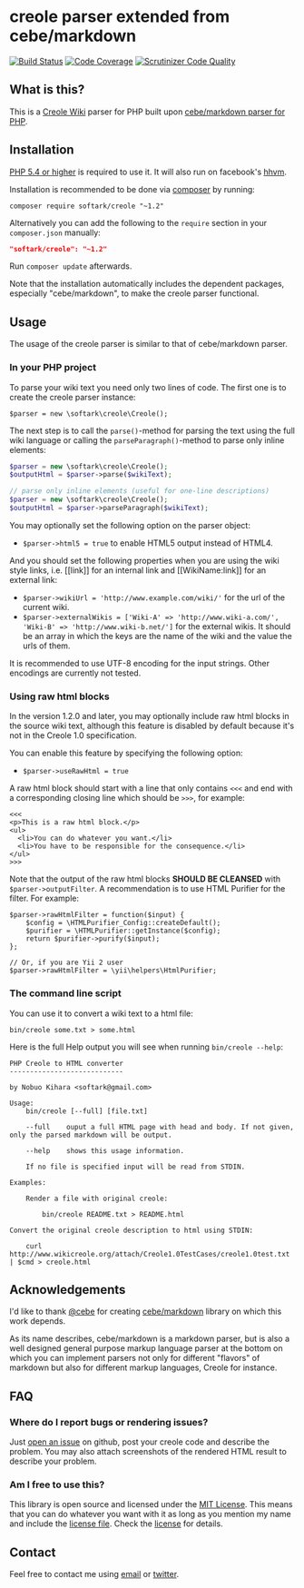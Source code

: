 creole parser extended from cebe/markdown
=========================================

[![Build Status](https://travis-ci.org/softark/creole.svg?branch=master)](https://travis-ci.org/softark/creole)
[![Code Coverage](https://scrutinizer-ci.com/g/softark/creole/badges/coverage.png?b=master)](https://scrutinizer-ci.com/g/softark/creole/?branch=master)
[![Scrutinizer Code Quality](https://scrutinizer-ci.com/g/softark/creole/badges/quality-score.png?b=master)](https://scrutinizer-ci.com/g/softark/creole/?branch=master)

What is this? <a name="what"></a>
-------------

This is a [Creole Wiki](http://www.wikicreole.org/wiki/Creole1.0) parser for PHP built upon [cebe/markdown parser for PHP](https://github.com/cebe/markdown).

Installation <a name="installation"></a>
------------

[PHP 5.4 or higher](http://www.php.net/downloads.php) is required to use it.
It will also run on facebook's [hhvm](http://hhvm.com/).

Installation is recommended to be done via [composer][] by running:

	composer require softark/creole "~1.2"

Alternatively you can add the following to the `require` section in your `composer.json` manually:

```json
"softark/creole": "~1.2"
```

Run `composer update` afterwards.

Note that the installation automatically includes the dependent packages, especially "cebe/markdown", to make the creole parser functional.

[composer]: https://getcomposer.org/ "The PHP package manager"


Usage <a name="usage"></a>
-----

The usage of the creole parser is similar to that of cebe/markdown parser.

### In your PHP project

To parse your wiki text you need only two lines of code. The first one is to create the creole parser instance:

```
$parser = new \softark\creole\Creole();
```

The next step is to call the `parse()`-method for parsing the text using the full wiki language
or calling the `parseParagraph()`-method to parse only inline elements:

```php
$parser = new \softark\creole\Creole();
$outputHtml = $parser->parse($wikiText);

// parse only inline elements (useful for one-line descriptions)
$parser = new \softark\creole\Creole();
$outputHtml = $parser->parseParagraph($wikiText);
```
You may optionally set the following option on the parser object:

- `$parser->html5 = true` to enable HTML5 output instead of HTML4.

And you should set the following properties when you are using the wiki style links, i.e. [[link]] for an internal link
and [[WikiName:link]] for an external link:

- `$parser->wikiUrl = 'http://www.example.com/wiki/'` for the url of the current wiki.
- `$parser->externalWikis = ['Wiki-A' => 'http://www.wiki-a.com/', 'Wiki-B' => 'http://www.wiki-b.net/']`
  for the external wikis. It should be an array in which the keys are the name of the wiki and
  the value the urls of them. 

It is recommended to use UTF-8 encoding for the input strings. Other encodings are currently not tested.

### Using raw html blocks

In the version 1.2.0 and later, you may optionally include raw html blocks in the source wiki text,
although this feature is disabled by default because it's not in the Creole 1.0 specification.

You can enable this feature by specifying the following option:

- `$parser->useRawHtml = true`

A raw html block should start with a line that only contains `<<<` and end with a corresponding closing line
which should be `>>>`, for example:
```
<<<
<p>This is a raw html block.</p>
<ul>
  <li>You can do whatever you want.</li>
  <li>You have to be responsible for the consequence.</li>
</ul>
>>>
```

Note that the output of the raw html blocks **SHOULD BE CLEANSED** with `$parser->outputFilter`.
A recommendation is to use HTML Purifier for the filter. For example:

```
$parser->rawHtmlFilter = function($input) {
    $config = \HTMLPurifier_Config::createDefault();
    $purifier = \HTMLPurifier::getInstance($config);
    return $purifier->purify($input);
};

// Or, if you are Yii 2 user
$parser->rawHtmlFilter = \yii\helpers\HtmlPurifier;
```

### The command line script

You can use it to convert a wiki text to a html file:

    bin/creole some.txt > some.html

Here is the full Help output you will see when running `bin/creole --help`:

    PHP Creole to HTML converter
    ----------------------------
    
    by Nobuo Kihara <softark@gmail.com>
    
    Usage:
        bin/creole [--full] [file.txt]
    
        --full    ouput a full HTML page with head and body. If not given, only the parsed markdown will be output.

        --help    shows this usage information.

        If no file is specified input will be read from STDIN.

    Examples:

        Render a file with original creole:

            bin/creole README.txt > README.html

    Convert the original creole description to html using STDIN:

        curl http://www.wikicreole.org/attach/Creole1.0TestCases/creole1.0test.txt | $cmd > creole.html


Acknowledgements <a name="ack"></a>
----------------

I'd like to thank [@cebe][] for creating [cebe/markdown][] library on which this work depends.

As its name describes, cebe/markdown is a markdown parser, but is also a well designed general
purpose markup language parser at the bottom on which you can implement parsers not only for different
"flavors" of markdown but also for different markup languages, Creole for instance.

[@cebe]: https://github.com/cebe "Carsten Brandt"
[cebe/markdown]: https://github.com/cebe/markdown "A super fast, highly extensible markdown parser for PHP"

FAQ <a name="faq"></a>
---

### Where do I report bugs or rendering issues?

Just [open an issue][] on github, post your creole code and describe the problem.
You may also attach screenshots of the rendered HTML result to describe your problem.

[open an issue]: https://github.com/softark/creole/issues/new


### Am I free to use this?

This library is open source and licensed under the [MIT License][]. This means that you can do whatever you want
with it as long as you mention my name and include the [license file][license]. Check the [license][] for details.

[MIT License]: http://opensource.org/licenses/MIT

[license]: https://github.com/softark/creole/blob/master/LICENSE

Contact
-------

Feel free to contact me using [email](mailto:softark@gmail.com) or [twitter](https://twitter.com/softark).
